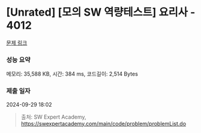 # [Unrated] [모의 SW 역량테스트] 요리사 - 4012 

[문제 링크](https://swexpertacademy.com/main/code/problem/problemDetail.do?contestProbId=AWIeUtVakTMDFAVH) 

### 성능 요약

메모리: 35,588 KB, 시간: 384 ms, 코드길이: 2,514 Bytes

### 제출 일자

2024-09-29 18:02



> 출처: SW Expert Academy, https://swexpertacademy.com/main/code/problem/problemList.do